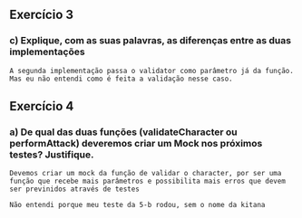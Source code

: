 ## Exercício 3
### c) Explique, com as suas palavras, as diferenças entre as duas implementações
```
A segunda implementação passa o validator como parâmetro já da função. Mas eu não entendi como é feita a validação nesse caso.
```

## Exercício 4
### a) De qual das duas funções (validateCharacter ou performAttack)  deveremos criar um Mock nos próximos testes? Justifique.
```
Devemos criar um mock da função de validar o character, por ser uma função que recebe mais parâmetros e possibilita mais erros que devem ser previnidos através de testes
```

```
Não entendi porque meu teste da 5-b rodou, sem o nome da kitana
```